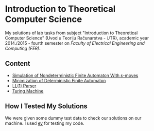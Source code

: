 # Introduction to Theoretical Computer Science

My solutions of lab tasks from subject "Introduction to Theoretical Computer Science" (Uvod u Teoriju Računarstva - UTR), academic year 2014./2015 - fourth semester on
_Faculty of Electrical Engineering and Computing (FER)_.

## Content

* [Simulation of  Nondeterministic Finite Automaton With ε-moves](https://github.com/hermanzdosilovic/utr/tree/master/lab-1)
* [Minimization of Deterministic Finite Automaton](https://github.com/hermanzdosilovic/utr/tree/master/lab-2)
* [LL(1) Parser](https://github.com/hermanzdosilovic/utr/tree/master/lab-4)
* [Turing Machine](https://github.com/hermanzdosilovic/utr/tree/master/lab-5)

## How I Tested My Solutions

We were given some dummy test data to check our solutions on our machine.
I used [ev](https://github.com/hermanzdosilovic/ev) for testing my code.

